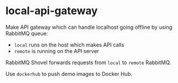 # local-api-gateway

Make API gateway which can handle localhost going offline by using RabbitMQ queue:

- `local` runs on the host which makes API calls
- `remote` is running on the API server

RabbitMQ Shovel forwards requests from `local` to `remote` RabbitMQ.

Use `dockerhub` to push demo images to Docker Hub.